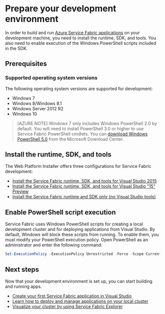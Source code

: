 <properties
   pageTitle="Set up your development environment | Microsoft Azure"
   description="Install the runtime, SDK, and tools and create a local development cluster. After completing this setup, you will be ready to build applications."
   services="service-fabric"
   documentationCenter=".net"
   authors="seanmck"
   manager="timlt"
   editor=""/>

<tags
   ms.service="service-fabric"
   ms.devlang="dotNet"
   ms.topic="get-started-article"
   ms.tgt_pltfrm="NA"
   ms.workload="NA"
   ms.date="04/18/2016"
   ms.author="seanmck"/>

# Prepare your development environment
 In order to build and run [Azure Service Fabric applications][1] on your development machine, you need to install the runtime, SDK, and tools. You also need to enable execution of the Windows PowerShell scripts included in the SDK.

## Prerequisites
### Supported operating system versions
The following operating system versions are supported for development:

- Windows 7
- Windows 8/Windows 8.1
- Windows Server 2012 R2
- Windows 10

>[AZURE.NOTE] Windows 7 only includes Windows PowerShell 2.0 by default. You will need to install PowerShell 3.0 or higher to use Service Fabric PowerShell cmdlets. You can [download Windows PowerShell 5.0][powershell5-download] from the Microsoft Download Center.

## Install the runtime, SDK, and tools

The Web Platform Installer offers three configurations for Service Fabric development:

- [Install the Service Fabric runtime, SDK, and tools for Visual Studio 2015][full-bundle-vs2015]
- [Install the Service Fabric runtime, SDK, and tools for Visual Studio "15" Preview][full-bundle-dev15]
- [Install the Service Fabric runtime and SDK only (no Visual Studio tools)][core-sdk]


## Enable PowerShell script execution

Service Fabric uses Windows PowerShell scripts for creating a local development cluster and for deploying applications from Visual Studio. By default, Windows will block these scripts from running. To enable them, you must modify your PowerShell execution policy. Open PowerShell as an administrator and enter the following command:

```powershell
Set-ExecutionPolicy -ExecutionPolicy Unrestricted -Force -Scope CurrentUser
```

## Next steps
Now that your development environment is set up, you can start building and running apps.

- [Create your first Service Fabric application in Visual Studio](service-fabric-create-your-first-application-in-visual-studio.md)
- [Learn how to deploy and manage applications on your local cluster](service-fabric-get-started-with-a-local-cluster.md)
- [Visualize your cluster by using Service Fabric Explorer](service-fabric-visualizing-your-cluster.md)


[1]: http://azure.microsoft.com/en-us/campaigns/service-fabric/ "Service Fabric campaign page"
[2]: http://go.microsoft.com/fwlink/?LinkId=517106 "VS RC"
[full-bundle-vs2015]:http://www.microsoft.com/web/handlers/webpi.ashx?command=getinstallerredirect&appid=MicrosoftAzure-ServiceFabric-VS2015 "VS 2015 WebPI link"
[full-bundle-dev15]:http://www.microsoft.com/web/handlers/webpi.ashx?command=getinstallerredirect&appid=MicrosoftAzure-ServiceFabric-Dev15 "Dev15 WebPI link"
[core-sdk]:http://www.microsoft.com/web/handlers/webpi.ashx?command=getinstallerredirect&appid=ServiceFabricSDK "Core SDK WebPI link"
[powershell5-download]:https://www.microsoft.com/en-us/download/details.aspx?id=50395
